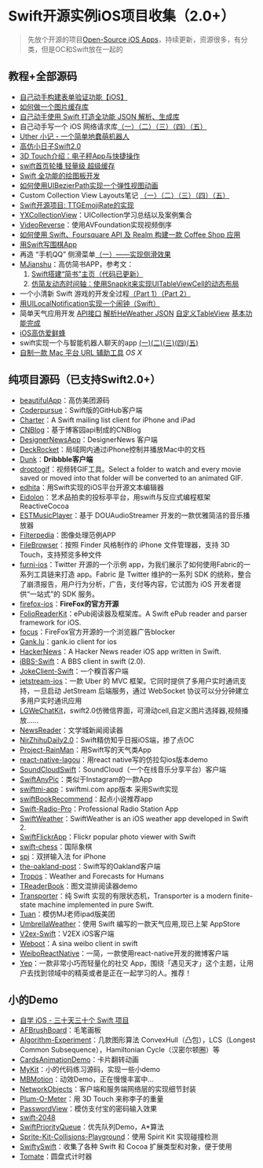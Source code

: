 # Swift开源实例iOS项目收集（2.0+）
> 先放个开源的项目[Open-Source iOS Apps][1]，持续更新，资源很多，有分类，但是OC和Swift放在一起的

## 教程+全部源码
- [自己动手构建表单验证功能【iOS】][2]
- [如何做一个图片缓存库][3]
- [自己动手使用 Swift 打造全功能 JSON 解析、生成库][4]
- 自己动手写一个 iOS 网络请求库[（一）][5][（二）][6][（三）][7][（四）][8][（五）][9]
- [Uther 小记 - 一个简单地蠢萌机器人][10]
- [高仿小日子Swift2.0][11]
- [3D Touch介绍：电子秤App与快捷操作][12]
- [swift首页轮播 轻量级 超级缓存][13]
- [Swift 全功能的绘图板开发][14]
- [如何使用UIBezierPath实现一个弹性视图动画][15]
- Custom Collection View Layouts笔记 [（一）][16][（二）][17][（三）][18][（四）][19][（五）][20]
- [Swift开源项目: TTGEmojiRate的实现][21]
- [YXCollectionView][22]：UICollection学习总结以及案例集合
- [VideoReverse][23]：使用AVFoundation实现视频倒序
- [如何使用 Swift、Foursquare API 及 Realm 构建一款 Coffee Shop 应用][24]
- [用Swift写围棋App][25]
- 再造 “手机QQ” 侧滑菜单[（一）——实现侧滑效果][26]
- [MJianshu][27]：高仿简书APP，参考文：
	1. [Swift搭建“简书”主页（代码已更新）][28]
	2. [仿简友动态时间轴：使用Snapkit来实现UITableViewCell的动态布局][29]
- 一个小清新 Swift 游戏的开发全过程[（Part 1）][30][（Part 2）][31]
- [用UILocalNotification实现一个闹钟（Swift）][32]
- 简单天气应用开发 [API接口][33] [解析HeWeather JSON][34] [自定义TableView][35] [基本功能完成][36]
- [iOS高仿爱鲜蜂][37]
- swift实现一个与智能机器人聊天的app [(一)][38][(二)][39][(三)][40][(四)][41][(五)][42]
- [自制一款 Mac 平台 URL 辅助工具][43] _OS X_

## 纯项目源码（已支持Swift2.0+）
- [beautifulApp][44]：高仿美团源码
- [Coderpursue][45]：Swift版的GitHub客户端
- [Charter][46]：A Swift mailing list client for iPhone and iPad
- [CNBlog][47]：基于博客园api制成的CNBlog
- [DesignerNewsApp][48]：DesignerNews 客户端
- [DeckRocket][49]：局域网内通过iPhone控制并播放Mac中的文档
- [Dunk][50]：**Dribbble客户端**
- [droptogif][51]：视频转GIF工具。Select a folder to watch and every movie saved or moved into that folder will be converted to an animated GIF.
- [edhita][52]：用Swift实现的iOS平台开源文本编辑器
- [Eidolon][53]：艺术品拍卖的投标亭平台，用swift与反应式编程框架 ReactiveCocoa
- [ESTMusicPlayer][54]：基于 DOUAudioStreamer 开发的一款优雅简洁的音乐播放器
- [Filterpedia][55]：图像处理范例APP
- [FileBrowser][56]：按照 Finder 风格制作的 iPhone 文件管理器，支持 3D Touch，支持预览多种文件
- [furni-ios][57]：Twitter 开源的一个示例 app，为我们展示了如何使用Fabric的一系列工具链来打造 app。Fabric 是 Twitter 维护的一系列 SDK 的统称，整合了崩溃报告，用户行为分析，广告，支付等内容，它试图为 iOS 开发者提供“一站式”的 SDK 服务。
- [firefox-ios][58]：**FireFox的官方开源**
- [FolioReaderKit][59]：ePub阅读器及框架库。A Swift ePub reader and parser framework for iOS.
- [focus][60]：FireFox官方开源的一个浏览器广告blocker
- [Gank.lu][61]：gank.io client for ios
- [HackerNews][62]：A Hacker News reader iOS app written in Swift.
- [iBBS-Swift][63]：A BBS client in swift (2.0).
- [JokeClient-Swift][64]：一个糗百客户端
- [jetstream-ios][65]：一款 Uber 的 MVC 框架。它同时提供了多用户实时通讯支持，一旦启动 JetStream 后端服务，通过 WebSocket 协议可以分分钟建立多用户实时通讯应用
- [LGWeChatKit][66]，swift2.0仿微信界面，可滑动cell,自定义图片选择器,视频播放……
- [NewsReader][67]：文学城新闻阅读器
- [NirZhihuDaily2.0][68]：Swift精仿知乎日报iOS端，掺了点OC
- [Project-RainMan][69]：用Swift写的天气类App
- [react-native-lagou][70]：用react native写的仿拉勾ios版本demo
- [SoundCloudSwift][71]：SoundCloud（一个在线音乐分享平台）客户端
- [SwiftAnyPic][72]：类似于Instagram的一款App
- [swiftmi-app][73]：swiftmi.com app版本 采用Swift实现
- [swiftBookRecommend][74]：起点小说推荐app
- [Swift-Radio-Pro][75]：Professional Radio Station App
- [SwiftWeather][76]：SwiftWeather is an iOS weather app developed in Swift 2. 
- [SwiftFlickrApp][77]：Flickr popular photo viewer with Swift 
- [swift-chess][78]：国际象棋
- [spi][79]：双拼输入法 for iPhone
- [the-oakland-post][80]：Swift写的Oakland客户端
- [Tropos][81]：Weather and Forecasts for Humans
- [TReaderBook][82]：图文混排阅读器demo
- [Transporter][83]：纯 Swift 实现的有限状态机，Transporter is a modern finite-state machine implemented in pure Swift. 
- [Tuan][84]：模仿MJ老师ipad版美团
- [UmbrellaWeather][85]：使用 Swift 编写的一款天气应用,现已上架 AppStore
- [V2ex-Swift][86]：V2EX iOS客户端
- [Weboot][87]：A sina weibo client in swift
- [WeiboReactNative][88]：一简，一款使用react-native开发的微博客户端
- [Yep][89]：一款非常小巧而轻量化的社交 App，围绕「遇见天才」这个主题，让用户去找到领域中的精英或者是正在一起学习的人。推荐！

## 小的Demo
- [自学 iOS - 三十天三十个 Swift 项目][90]
- [AFBrushBoard][91]：毛笔画板
- [Algorithm-Experiment][92]：几款图形算法 ConvexHull（凸包），LCS（Longest Common Subsequence），Hamiltonian Cycle（汉密尔顿圈）等
- [CardsAnimationDemo][93]：卡片翻转动画
- [MyKit][94]：小的代码练习源码，实现一些小demo
- [MBMotion][95]：动效Demo，正在慢慢丰富中…
- [NetworkObjects][96]：客户端和服务端网络层的实现细节封装
- [Plum-O-Meter][97]：用 3D Touch 来称李子的重量
- [PasswordView][98]：模仿支付宝的密码输入效果
- [swift-2048][99]
- [SwiftPriorityQueue][100]：优先队列Demo，A\*算法
- [Sprite-Kit-Collisions-Playground][101]：使用 Spirit Kit 实现碰撞检测
- [SwiftySwift][102]：收集了各种 Swift 和 Cocoa 扩展类型和对象，便于使用
- [Tomate][103]：圆盘式计时器



[1]:	https://github.com/dkhamsing/open-source-ios-apps
[2]:	https://lvwenhan.com/ios/459.html
[3]:	http://blog.callmewhy.com/2015/05/25/note-about-chun/
[4]:	https://lvwenhan.com/ios/463.html
[5]:	https://lvwenhan.com/ios/454.html
[6]:	https://lvwenhan.com/ios/455.html
[7]:	https://lvwenhan.com/ios/456.html
[8]:	https://lvwenhan.com/ios/457.html
[9]:	https://lvwenhan.com/ios/464.html
[10]:	http://blog.callmewhy.com/2015/08/09/how-to-make-uther/ "Uther 小记 - 一个简单地蠢萌机器人"
[11]:	http://www.jianshu.com/p/bcc297e19a94
[12]:	http://swift.gg/2015/11/19/3d-touch-tutorial/ "3D Touch介绍：电子秤App与快捷操作"
[13]:	http://www.jianshu.com/p/d7bf5fe4d9fa "swift首页轮播 轻量级 超级缓存"
[14]:	http://www.cocoachina.com/swift/20151125/14390.html "Swift 全功能的绘图板开发"
[15]:	http://hechen.info/2015/12/02/Elastic-view-animation-using-UIBezierPath/ "如何使用UIBezierPath实现一个弹性视图动画"
[16]:	http://chengway.in/custom-collection-view-layouts/ "Custom Collection View Layouts（一）"
[17]:	http://chengway.in/custom-collection-view-layouts-er/ "Custom Collection View Layouts（二）"
[18]:	http://chengway.in/custom-collection-view-layouts-san/ "Custom Collection View Layouts（三）"
[19]:	http://chengway.in/custom-collection-view-layouts-si/ "Custom Collection View Layouts（四）"
[20]:	http://chengway.in/custom-collection-view-layouts-wu/ "Custom Collection View Layouts（五）"
[21]:	http://tutuge.me/2015/10/25/ttgemojirate-lib/ "Swift开源项目: TTGEmojiRate的实现"
[22]:	https://github.com/yixiangboy/YXCollectionView "YXCollectionView"
[23]:	https://github.com/KayWong/VideoReverse "VideoReverse"
[24]:	http://swift.gg/2015/12/29/foursquare-realm-swift/ "如何使用 Swift、Foursquare API 及 Realm 构建一款 Coffee Shop 应用"
[25]:	http://www.jianshu.com/p/22bab53524d1 "用Swift写围棋App－00序"
[26]:	https://lvwenhan.com/ios/445.html
[27]:	https://github.com/Wl201314/MJianshu "MJianshu"
[28]:	http://www.jianshu.com/p/8035e49ff3a2 "Swift搭建“简书”主页（代码已更新）"
[29]:	http://www.jianshu.com/p/3429ac5a4e4d "仿简友动态时间轴：使用Snapkit来实现UITableViewCell的动态布局"
[30]:	http://vulgur.me/2016/01/23/last-circle-part1/ "一个小清新 Swift 游戏的开发全过程（Part 1）"
[31]:	http://vulgur.me/2016/02/01/last-circle-part2/ "一个小清新 Swift 游戏的开发全过程（Part 2）"
[32]:	http://www.cnblogs.com/Phelthas/p/5169156.html "用UILocalNotification实现一个闹钟（Swift）"
[33]:	http://www.cnblogs.com/fallinDeepSea/p/5186455.html "简单天气应用开发——API接口"
[34]:	http://www.cnblogs.com/fallinDeepSea/p/5186460.html "简单天气应用开发——解析HeWeather JSON"
[35]:	http://www.cnblogs.com/fallinDeepSea/p/5186476.html "简单天气应用开发——自定义TableView"
[36]:	http://www.cnblogs.com/fallinDeepSea/p/5186480.html "简单天气应用开发——基本功能完成"
[37]:	http://www.jianshu.com/p/879f58fe3542 "iOS高仿爱鲜蜂"
[38]:	http://www.jianshu.com/p/1f93e0fec8a5 "swift实现一个与智能机器人聊天的app(一)"
[39]:	http://www.jianshu.com/p/f2488a659688 "swift实现一个与智能机器人聊天的app(二)"
[40]:	http://www.jianshu.com/p/a09ceaebe797 "swift实现一个与智能机器人聊天的app(三)"
[41]:	http://www.jianshu.com/p/91545cde4f8d "swift实现一个与智能机器人聊天的app(四)"
[42]:	http://www.jianshu.com/p/6bf05564fe27 "swift实现一个与智能机器人聊天的app(五)with iOS9"
[43]:	http://yulingtianxia.com/blog/2016/02/27/TFSHelper/ "自制一款 Mac 平台 URL 辅助工具"
[44]:	https://github.com/lyimin/beautifulApp "beautifulApp"
[45]:	https://github.com/wenghengcong/Coderpursue "Coderpursue"
[46]:	https://github.com/matthewpalmer/Charter "Charter"
[47]:	https://github.com/samAroundGitHub/CNBlog "CNBlog"
[48]:	https://github.com/MengTo/DesignerNewsApp "DesignerNewsApp"
[49]:	https://github.com/jpsim/DeckRocket "DeckRocket"
[50]:	https://github.com/naoyashiga/Dunk "Dunk"
[51]:	https://github.com/mortenjust/droptogif "droptogif"
[52]:	https://github.com/tnantoka/edhita "edhita"
[53]:	https://github.com/artsy/eidolon "Eidolon"
[54]:	https://github.com/Aufree/ESTMusicPlayer "ESTMusicPlayer"
[55]:	https://github.com/FlexMonkey/Filterpedia "Filterpedia"
[56]:	https://github.com/marmelroy/FileBrowser "FileBrowser"
[57]:	https://github.com/twitterdev/furni-ios "furni-ios"
[58]:	https://github.com/mozilla/firefox-ios "firefox-ios"
[59]:	https://github.com/FolioReader/FolioReaderKit "FolioReaderKit"
[60]:	https://github.com/mozilla/focus "focus"
[61]:	https://github.com/Panl/Gank.lu "Gank.lu"
[62]:	https://github.com/amitburst/HackerNews "HackerNews"
[63]:	https://github.com/iAugux/iBBS-Swift "iBBS-Swift"
[64]:	https://github.com/YANGReal/JokeClient-Swift "JokeClient-Swift"
[65]:	https://github.com/uber/jetstream-ios "jetstream-ios"
[66]:	https://github.com/jamy0801/LGWeChatKit
[67]:	https://github.com/conanwhf/NewsReader "NewsReader"
[68]:	https://github.com/zpz1237/NirZhihuDaily2.0 "NirZhihuDaily2.0"
[69]:	https://github.com/Mav3r1ck/Project-RainMan "Project-RainMan"
[70]:	https://github.com/heruijun/react-native-lagou "react-native-lagou"
[71]:	https://github.com/pepibumur/SoundCloudSwift "SoundCloudSwift"
[72]:	https://github.com/kwkhaw/SwiftAnyPic "SwiftAnyPic"
[73]:	https://github.com/feiin/swiftmi-app "swiftmi-app"
[74]:	https://github.com/bravekingzhang/swiftBookRecommend "swiftBookRecommend"
[75]:	https://github.com/swiftcodex/Swift-Radio-Pro "Swift-Radio-Pro"
[76]:	https://github.com/JakeLin/SwiftWeather "SwiftWeather"
[77]:	https://github.com/synboo/SwiftFlickrApp "SwiftFlickrApp"
[78]:	https://github.com/JackBCousineau/swift-chess "swift-chess"
[79]:	https://github.com/guoc/spi "spi"
[80]:	https://github.com/aclissold/The-Oakland-Post "the-oakland-post"
[81]:	https://github.com/thoughtbot/Tropos "Tropos"
[82]:	https://github.com/12207480/TReaderBook "TReaderBook"
[83]:	https://github.com/DenHeadless/Transporter "Transporter"
[84]:	https://github.com/aiqiuqiu/Tuan "Tuan"
[85]:	https://github.com/ZeroJian/UmbrellaWeather "UmbrellaWeather"
[86]:	https://github.com/Finb/V2ex-Swift "V2ex-Swift"
[87]:	https://github.com/iAugux/Weboot "Weboot"
[88]:	https://github.com/SFantasy/WeiboReactNative "WeiboReactNative"
[89]:	https://github.com/CatchChat/Yep "Yep"
[90]:	http://www.jianshu.com/p/52032bc4cbe4 "自学 iOS - 三十天三十个 Swift 项目"
[91]:	https://github.com/AfryMask/AFBrushBoard "AFBrushBoard"
[92]:	https://github.com/yulingtianxia/Algorithm-Experiment "Algorithm-Experiment"
[93]:	https://github.com/adow/CardsAnimationDemo "CardsAnimationDemo"
[94]:	https://github.com/aquarchitect/MyKit "MyKit"
[95]:	https://github.com/mmoaay/MBMotion "MBMotion"
[96]:	https://github.com/colemancda/NetworkObjects "NetworkObjects"
[97]:	https://github.com/FlexMonkey/Plum-O-Meter "Plum-O-Meter"
[98]:	https://github.com/findM/PasswordView "PasswordView"
[99]:	https://github.com/austinzheng/swift-2048 "swift-2048"
[100]:	https://github.com/davecom/SwiftPriorityQueue "SwiftPriorityQueue"
[101]:	https://github.com/jaredmpayne/Sprite-Kit-Collisions-Playground "Sprite-Kit-Collisions-Playground"
[102]:	https://github.com/adeca/SwiftySwift "SwiftySwift"
[103]:	https://github.com/dasdom/Tomate "Tomate"